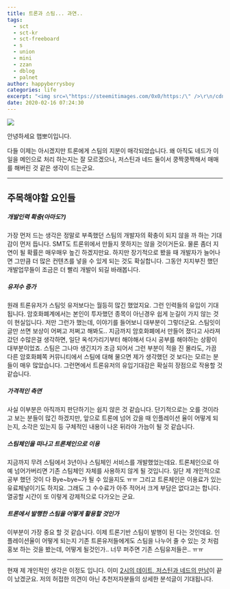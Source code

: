```yaml
---
title: 트론과 스팀... 과연..
tags:
  - sct
  - sct-kr
  - sct-freeboard
  - s
  - union
  - mini
  - zzan
  - dblog
  - palnet
author: happyberrysboy
categories: life
excerpt: "<img src=\"https://steemitimages.com/0x0/https:/\" />\r\n/cdn.steemitimages.com/DQmeVyCnkva2SjkjT5mk9XPo2BJzbK7szFE1pDqqAHrSBsC/WHALE_TITLE_COLORED_LOW.jpg)  안녕하세요 햅뽀이입니다.  다들 이제는 아시겠지만 트론에게 스팀의 지분이 매각되었습니다. 왜 아직도 네드가 이 일을 메인으로 처리 하는지는 잘 모르겠으나, 저스틴과 네드 둘이서 ....."
date: 2020-02-16 07:24:30
---
```


![](https://steemitimages.com/0x0/https://cdn.steemitimages.com/DQmeVyCnkva2SjkjT5mk9XPo2BJzbK7szFE1pDqqAHrSBsC/WHALE_TITLE_COLORED_LOW.jpg)

안녕하세요 햅뽀이입니다.

다들 이제는 아시겠지만 트론에게 스팀의 지분이 매각되었습니다. 왜 아직도 네드가 이 일을 메인으로 처리 하는지는 잘 모르겠으나, 저스틴과 네드 둘이서 쿵짝쿵짝해서 매매를 해버린 것 같은 생각이 드는군요.

___

## 주목해야할 요인들

##### 개발인력 확충(아마도?)
가장 먼저 드는 생각은 정말로 부족했던 스팀의 개발자의 확충이 되지 않을 까 하는 기대감이 먼저 듭니다. SMT도 트론위에서 만들지 못하지는 않을 것이거든요. 물론 좀더 지연이 될 확률은 매우매우 높긴 하겠지만요. 하지만 장기적으로 봤을 때 개발자가 늘어나면 그만큼 더 많은 컨텐츠를 넣을 수 있게 되는 것도 확실합니다. 그동안 지지부진 했던 개발업무들이 조금은 더 빨리 개발이 되길 바래봅니다.

##### 유저수 증가
원래 트론유저가 스팀잇 유저보다는 월등히 많긴 했었지요. 그런 인력들의 유입이 기대 됩니다. 암호화폐계에서는 본인이 투자했던 종목이 아닌경우 쉽게 눈길이 가지 않는 것이 현실입니다. 저만 그런가 했는데, 이야기를 들어보니 대부분이 그렇더군요. 스팀잇이 글만 쓰면 보상이 어쩌고 저쩌고 해봐도.. 지금까지 암호화폐에서 만들어 졌다고 사라져 갔던 수많은걸 생각하면, 일단 옥석가리기부터 해야해서 다시 공부를 해야하는 상황이 대부분이었죠. 
스팀은 그나마 생긴지가 조금 되어서 그런 부분이 적을 진 몰라도, 가끔 다른 암호화폐쪽 커뮤니티에서 스팀에 대해 물으면 제가 생각했던 것 보다는 모르는 분들이 매우 많았습니다. 그런면에서 트론유저의 유입기대감은 확실히 장점으로 작용할 것 같습니다.

##### 가격적인 측면
사실 이부분은 아직까지 판단하기는 쉽지 않은 것 같습니다. 단기적으로는 오를 것이라고 보는 분들이 많긴 하겠지만, 앞으로 트론에 넘어 갔을 때 인플레이션 율이 어떻게 되는지, 소각은 있는지 등 구체적인 내용이 나온 뒤라야 가늠이 될 것 같습니다. 

##### 스팀체인을 떠나고 트론체인으로 이용
지금까지 무려 스팀에서 3년이나 스팀체인 서비스를 개발했었는데요. 트론체인으로 아예 넘어가버리면 기존 스팀체인 자체를 사용하지 않게 될 것입니다. 일단 제 개인적으로 공부 했던 것이 다 Bye~bye~가 될 수 있을지도 ㅠㅠ
그리고 트론체인은 이용료가 있는 유료체널이기도 하지요. 그래도 그 수수료가 아주 적어서 크게 부담은 없다고는 합니다. 열공할 시간이 또 이렇게 강제적으로 다가오는 군요.

##### 트론에서 발행한 스팀을 어떻게 활용할 것인가
이부분이 가장 중요 할 것 같습니다. 이제 트론기반 스팀이 발행이 된 다는 것인데요. 인플레이션율이 어떻게 되는지 기존 트론유저들에게도 스팀을 나누어 줄 수 있는 것 처럼 홍보 하는 것을 봤는데, 어떻게 될것인가.. 너무 퍼주면 기존 스팀유저들은.. ㅠㅠ

___

현재 제 개인적인 생각은 이정도 입니다.
이미 [2시의 데이트, 저스틴과 네드의 만남](https://dlive.tv/p/tron-live+Von3fIwWg)이 끝이 났겠군요.
저의 허접한 의견이 아닌 추천저자분들의 상세한 분석글이 기대됩니다.